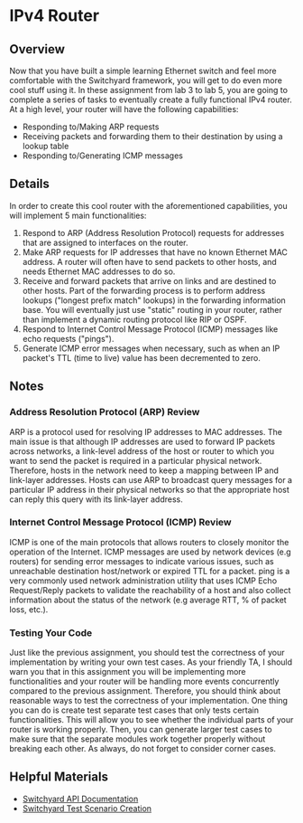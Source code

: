 # IPv4 Router

## Overview

Now that you have built a simple learning Ethernet switch and feel more comfortable with the Switchyard framework, you will get to do even more cool stuff using it. In these assignment from lab 3 to lab 5, you are going to complete a series of tasks to eventually create a fully functional IPv4 router. At a high level, your router will have the following capabilities:

- Responding to/Making ARP requests
- Receiving packets and forwarding them to their destination by using a lookup table
- Responding to/Generating ICMP messages

## Details

In order to create this cool router with the aforementioned capabilities, you will implement 5 main functionalities:

1. Respond to ARP (Address Resolution Protocol) requests for addresses that are assigned to interfaces on the router.
2. Make ARP requests for IP addresses that have no known Ethernet MAC address. A router will often have to send packets to other hosts, and needs Ethernet MAC addresses to do so.
3. Receive and forward packets that arrive on links and are destined to other hosts. Part of the forwarding process is to perform address lookups ("longest prefix match" lookups) in the forwarding information base. You will eventually just use "static" routing in your router, rather than implement a dynamic routing protocol like RIP or OSPF.
4. Respond to Internet Control Message Protocol (ICMP) messages like echo requests ("pings").
5. Generate ICMP error messages when necessary, such as when an IP packet's TTL (time to live) value has been decremented to zero.

## Notes

### Address Resolution Protocol (ARP) Review

ARP is a protocol used for resolving IP addresses to MAC addresses. The main issue is that although IP addresses are used to forward IP packets across networks, a link-level address of the host or router to which you want to send the packet is required in a particular physical network. Therefore, hosts in the network need to keep a mapping between IP and link-layer addresses. Hosts can use ARP to broadcast query messages for a particular IP address in their physical networks so that the appropriate host can reply this query with its link-layer address.

### Internet Control Message Protocol (ICMP) Review

ICMP is one of the main protocols that allows routers to closely monitor the operation of the Internet. ICMP messages are used by network devices (e.g routers) for sending error messages to indicate various issues, such as unreachable destination host/network or expired TTL for a packet. ping is a very commonly used network administration utility that uses ICMP Echo Request/Reply packets to validate the reachability of a host and also collect information about the status of the network (e.g average RTT, % of packet loss, etc.).

### Testing Your Code

Just like the previous assignment, you should test the correctness of your implementation by writing your own test cases. As your friendly TA, I should warn you that in this assignment you will be implementing more functionalities and your router will be handling more events concurrently compared to the previous assignment. Therefore, you should think about reasonable ways to test the correctness of your implementation. One thing you can do is create test separate test cases that only tests certain functionalities. This will allow you to see whether the individual parts of your router is working properly. Then, you can generate larger test cases to make sure that the separate modules work together properly without breaking each other. As always, do not forget to consider corner cases.

## Helpful Materials

- [Switchyard API Documentation](https://shellqiqi.gitee.io/switchyard/reference.html)
- [Switchyard Test Scenario Creation](https://shellqiqi.gitee.io/switchyard/test_scenario_creation.html)